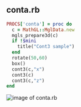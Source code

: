 
## conta.rb

```ruby
PROCS['conta'] = proc do
  c = MathGL::MglData.new
  mgls_prepare3d(c)
  if !$mini
    title("Cont3 sample")
  end
  rotate(50,60)
  box()
  cont3(c,"x")
  cont3(c)
  cont3(c,"z")
end


```
![image of conta.rb](https://raw.github.com/masa16/ruby-mathgl-sample/master/samples/conta/conta.png)
